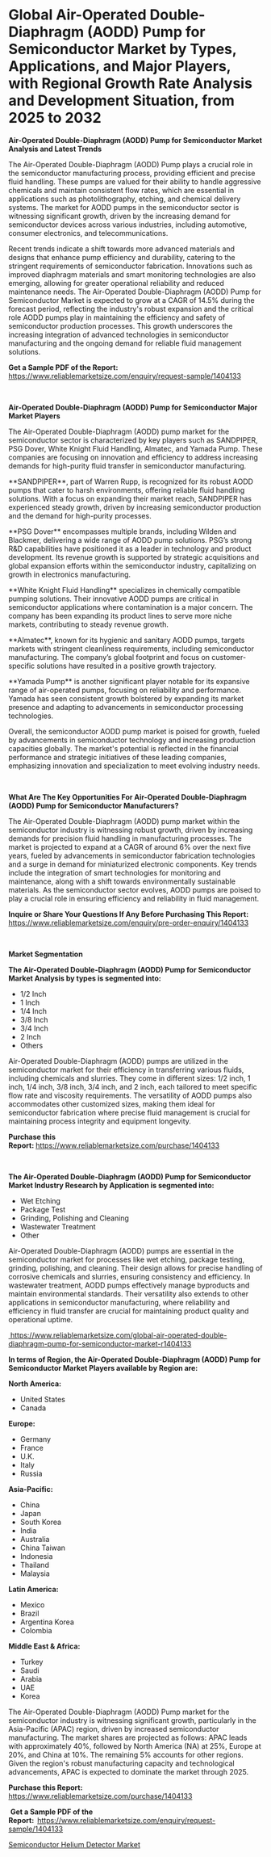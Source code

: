 <p><h1>Global Air-Operated Double-Diaphragm (AODD) Pump for Semiconductor Market by Types, Applications, and Major Players, with Regional Growth Rate Analysis and Development Situation, from 2025 to 2032</h1></p><p><strong>Air-Operated Double-Diaphragm (AODD) Pump for Semiconductor Market Analysis and Latest Trends</strong></p>
<p><p>The Air-Operated Double-Diaphragm (AODD) Pump plays a crucial role in the semiconductor manufacturing process, providing efficient and precise fluid handling. These pumps are valued for their ability to handle aggressive chemicals and maintain consistent flow rates, which are essential in applications such as photolithography, etching, and chemical delivery systems. The market for AODD pumps in the semiconductor sector is witnessing significant growth, driven by the increasing demand for semiconductor devices across various industries, including automotive, consumer electronics, and telecommunications.</p><p>Recent trends indicate a shift towards more advanced materials and designs that enhance pump efficiency and durability, catering to the stringent requirements of semiconductor fabrication. Innovations such as improved diaphragm materials and smart monitoring technologies are also emerging, allowing for greater operational reliability and reduced maintenance needs. The Air-Operated Double-Diaphragm (AODD) Pump for Semiconductor Market is expected to grow at a CAGR of 14.5% during the forecast period, reflecting the industry's robust expansion and the critical role AODD pumps play in maintaining the efficiency and safety of semiconductor production processes. This growth underscores the increasing integration of advanced technologies in semiconductor manufacturing and the ongoing demand for reliable fluid management solutions.</p></p>
<p><strong>Get a Sample PDF of the Report:&nbsp;</strong> <a href="https://www.reliablemarketsize.com/enquiry/request-sample/1404133?utm_campaign=1898&utm_medium=2&utm_source=Github&utm_content=ia&utm_term=13012025&utm_id=air-operated-double-diaphragm-aodd-pump-for-semiconductor">https://www.reliablemarketsize.com/enquiry/request-sample/1404133</a></p>
<p>&nbsp;</p>
<p><strong>Air-Operated Double-Diaphragm (AODD) Pump for Semiconductor Major Market Players</strong></p>
<p><p>The Air-Operated Double-Diaphragm (AODD) pump market for the semiconductor sector is characterized by key players such as SANDPIPER, PSG Dover, White Knight Fluid Handling, Almatec, and Yamada Pump. These companies are focusing on innovation and efficiency to address increasing demands for high-purity fluid transfer in semiconductor manufacturing.</p><p>**SANDPIPER**, part of Warren Rupp, is recognized for its robust AODD pumps that cater to harsh environments, offering reliable fluid handling solutions. With a focus on expanding their market reach, SANDPIPER has experienced steady growth, driven by increasing semiconductor production and the demand for high-purity processes.</p><p>**PSG Dover** encompasses multiple brands, including Wilden and Blackmer, delivering a wide range of AODD pump solutions. PSG’s strong R&D capabilities have positioned it as a leader in technology and product development. Its revenue growth is supported by strategic acquisitions and global expansion efforts within the semiconductor industry, capitalizing on growth in electronics manufacturing.</p><p>**White Knight Fluid Handling** specializes in chemically compatible pumping solutions. Their innovative AODD pumps are critical in semiconductor applications where contamination is a major concern. The company has been expanding its product lines to serve more niche markets, contributing to steady revenue growth.</p><p>**Almatec**, known for its hygienic and sanitary AODD pumps, targets markets with stringent cleanliness requirements, including semiconductor manufacturing. The company’s global footprint and focus on customer-specific solutions have resulted in a positive growth trajectory.</p><p>**Yamada Pump** is another significant player notable for its expansive range of air-operated pumps, focusing on reliability and performance. Yamada has seen consistent growth bolstered by expanding its market presence and adapting to advancements in semiconductor processing technologies.</p><p>Overall, the semiconductor AODD pump market is poised for growth, fueled by advancements in semiconductor technology and increasing production capacities globally. The market's potential is reflected in the financial performance and strategic initiatives of these leading companies, emphasizing innovation and specialization to meet evolving industry needs.</p></p>
<p>&nbsp;</p>
<p><strong>What Are The Key Opportunities For Air-Operated Double-Diaphragm (AODD) Pump for Semiconductor Manufacturers?</strong></p>
<p><p>The Air-Operated Double-Diaphragm (AODD) pump market within the semiconductor industry is witnessing robust growth, driven by increasing demands for precision fluid handling in manufacturing processes. The market is projected to expand at a CAGR of around 6% over the next five years, fueled by advancements in semiconductor fabrication technologies and a surge in demand for miniaturized electronic components. Key trends include the integration of smart technologies for monitoring and maintenance, along with a shift towards environmentally sustainable materials. As the semiconductor sector evolves, AODD pumps are poised to play a crucial role in ensuring efficiency and reliability in fluid management.</p></p>
<p><strong>Inquire or Share Your Questions If Any Before Purchasing This Report:</strong> <a href="https://www.reliablemarketsize.com/enquiry/pre-order-enquiry/1404133?utm_campaign=1898&utm_medium=2&utm_source=Github&utm_content=ia&utm_term=13012025&utm_id=air-operated-double-diaphragm-aodd-pump-for-semiconductor">https://www.reliablemarketsize.com/enquiry/pre-order-enquiry/1404133</a></p>
<p>&nbsp;</p>
<p><strong>Market Segmentation</strong></p>
<p><strong>The Air-Operated Double-Diaphragm (AODD) Pump for Semiconductor Market Analysis by types is segmented into:</strong></p>
<p><ul><li>1/2 Inch</li><li>1 Inch</li><li>1/4 Inch</li><li>3/8 Inch</li><li>3/4 Inch</li><li>2 Inch</li><li>Others</li></ul></p>
<p><p>Air-Operated Double-Diaphragm (AODD) pumps are utilized in the semiconductor market for their efficiency in transferring various fluids, including chemicals and slurries. They come in different sizes: 1/2 inch, 1 inch, 1/4 inch, 3/8 inch, 3/4 inch, and 2 inch, each tailored to meet specific flow rate and viscosity requirements. The versatility of AODD pumps also accommodates other customized sizes, making them ideal for semiconductor fabrication where precise fluid management is crucial for maintaining process integrity and equipment longevity.</p></p>
<p><strong>Purchase this Report:&nbsp;</strong><a href="https://www.reliablemarketsize.com/purchase/1404133?utm_campaign=1898&utm_medium=2&utm_source=Github&utm_content=ia&utm_term=13012025&utm_id=air-operated-double-diaphragm-aodd-pump-for-semiconductor">https://www.reliablemarketsize.com/purchase/1404133</a></p>
<p>&nbsp;</p>
<p><strong>The Air-Operated Double-Diaphragm (AODD) Pump for Semiconductor Market Industry Research by Application is segmented into:</strong></p>
<p><ul><li>Wet Etching</li><li>Package Test</li><li>Grinding, Polishing and Cleaning</li><li>Wastewater Treatment</li><li>Other</li></ul></p>
<p><p>Air-Operated Double-Diaphragm (AODD) pumps are essential in the semiconductor market for processes like wet etching, package testing, grinding, polishing, and cleaning. Their design allows for precise handling of corrosive chemicals and slurries, ensuring consistency and efficiency. In wastewater treatment, AODD pumps effectively manage byproducts and maintain environmental standards. Their versatility also extends to other applications in semiconductor manufacturing, where reliability and efficiency in fluid transfer are crucial for maintaining product quality and operational uptime.</p></p>
<p><a href="https://www.reliablemarketsize.com/global-air-operated-double-diaphragm-pump-for-semiconductor-market-r1404133?utm_campaign=1898&utm_medium=2&utm_source=Github&utm_content=ia&utm_term=13012025&utm_id=air-operated-double-diaphragm-aodd-pump-for-semiconductor">&nbsp;https://www.reliablemarketsize.com/global-air-operated-double-diaphragm-pump-for-semiconductor-market-r1404133</a></p>
<p><strong>In terms of Region, the Air-Operated Double-Diaphragm (AODD) Pump for Semiconductor Market Players available by Region are:</strong></p>
<p>
    <p> <strong> North America: </strong>
        <ul>
            <li>United States</li>
            <li>Canada</li>
        </ul>
        </p> 
    <p> <strong> Europe: </strong>
        <ul>
            <li>Germany</li>
            <li>France</li>
            <li>U.K.</li>
            <li>Italy</li>
            <li>Russia</li>
        </ul>
        </p> 
    <p> <strong> Asia-Pacific: </strong>
        <ul>
            <li>China</li>
            <li>Japan</li>
            <li>South Korea</li>
            <li>India</li>
            <li>Australia</li>
            <li>China Taiwan</li>
            <li>Indonesia</li>
            <li>Thailand</li>
            <li>Malaysia</li>
        </ul>
        </p> 
    <p> <strong> Latin America: </strong>
        <ul>
            <li>Mexico</li>
            <li>Brazil</li>
            <li>Argentina Korea</li>
            <li>Colombia</li>
        </ul>
        </p> 
    <p> <strong> Middle East & Africa: </strong>
        <ul>
            <li>Turkey</li>
            <li>Saudi</li>
            <li>Arabia</li>
            <li>UAE</li>
            <li>Korea</li>
        </ul>
    </p>
    </p>
<p><p>The Air-Operated Double-Diaphragm (AODD) Pump market for the semiconductor industry is witnessing significant growth, particularly in the Asia-Pacific (APAC) region, driven by increased semiconductor manufacturing. The market shares are projected as follows: APAC leads with approximately 40%, followed by North America (NA) at 25%, Europe at 20%, and China at 10%. The remaining 5% accounts for other regions. Given the region's robust manufacturing capacity and technological advancements, APAC is expected to dominate the market through 2025.</p></p>
<p><strong>Purchase this Report: </strong><a href="https://www.reliablemarketsize.com/purchase/1404133?utm_campaign=1898&utm_medium=2&utm_source=Github&utm_content=ia&utm_term=13012025&utm_id=air-operated-double-diaphragm-aodd-pump-for-semiconductor">https://www.reliablemarketsize.com/purchase/1404133</a></p>
<p>&nbsp;<strong>Get a Sample PDF of the Report:&nbsp;&nbsp;</strong><a href="https://www.reliablemarketsize.com/enquiry/request-sample/1404133?utm_campaign=1898&utm_medium=2&utm_source=Github&utm_content=ia&utm_term=13012025&utm_id=air-operated-double-diaphragm-aodd-pump-for-semiconductor">https://www.reliablemarketsize.com/enquiry/request-sample/1404133</a></p>
<p><strong></strong></p>
<p><p><a href="https://github.com/Chiragrp22/Market-Research-Report-List-7/blob/main/semiconductor-helium-detector-market.md?utm_campaign=1898&utm_medium=2&utm_source=Github&utm_content=ia&utm_term=13012025&utm_id=air-operated-double-diaphragm-aodd-pump-for-semiconductor">Semiconductor Helium Detector Market</a></p></p>